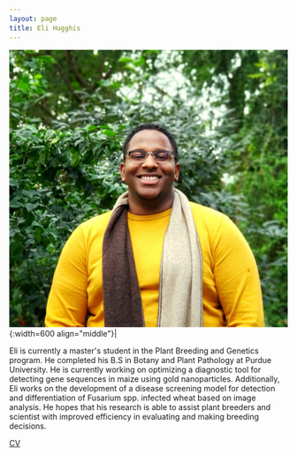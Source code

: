 ```yaml
---
layout: page
title: Eli Hugghis
---
```


![Eli Hugghis](/images/People_Images/elihugghis.jpg){:width=600 align="middle"}|

Eli is currently a master's student in the Plant Breeding and Genetics program. He completed his B.S in Botany and Plant Pathology at Purdue University. He is currently working on optimizing a diagnostic tool for detecting gene sequences in maize using gold nanoparticles. Additionally, Eli works on the development of a disease screening model for detection and differentiation of Fusarium spp. infected wheat based on image analysis.  He hopes that his research is able to assist plant breeders and scientist with improved efficiency in evaluating and making breeding decisions.

[CV](/CVs/elihugghis.pdf)